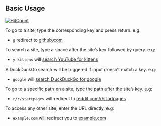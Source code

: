 
## Basic Usage

  [![HitCount](https://hits.dwyl.com/Hari-c137/hari-c137githubio.svg?style=flat-square)](http://hits.dwyl.com/Hari-c137/hari-c137githubio)


To go to a site, type the corresponding key and press return. e.g:

- `g` redirect to [github.com](https://github.com)

To search a site, type a space after the site&rsquo;s key followed by query. e.g:

- `y kittens` will
  [search YouTube for kittens](https://www.youtube.com/results?search_query=kittens)

A DuckDuckGo search will be triggered if  input doesn&rsquo;t match a key.
e.g:

- `google` will [search DuckDuckGo for google](https://duckduckgo.com/?q=google)

To go to a specific path on a site, type the path after the site&rsquo;s key.
e.g:

- `r/r/startpages` will redirect  to
  [reddit.com/r/startpages](https://www.reddit.com/r/startpages)

To access any other site, enter the URL directly. e.g:

- `example.com` will redirect you to [example.com](https://example.com)
